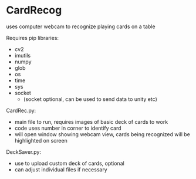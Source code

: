 # CardRecog
uses computer webcam to recognize playing cards on a table


Requires pip libraries:
 - cv2
 - imutils
 - numpy
 - glob
 - os
 - time
 - sys
 - socket
    - (socket optional, can be used to send data to unity etc)


CardRec.py:
  - main file to run, requires images of basic deck of cards to work
  - code uses number in corner to identify card
  - will open window showing webcam view, cards being recognized will be highlighted on screen
  
  
DeckSaver.py:
  - use to upload custom deck of cards, optional
  - can adjust individual files if necessary
  
